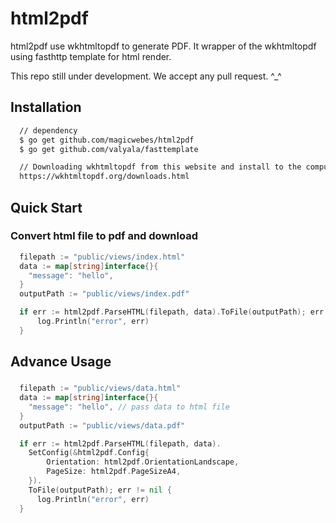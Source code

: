 # html2pdf

html2pdf use wkhtmltopdf to generate PDF. It wrapper of the wkhtmltopdf using fasthttp template for html render.

This repo still under development. We accept any pull request. ^\_^

## Installation

```bash
  // dependency
  $ go get github.com/magicwebes/html2pdf
  $ go get github.com/valyala/fasttemplate

  // Downloading wkhtmltopdf from this website and install to the computer or server
  https://wkhtmltopdf.org/downloads.html
```

## Quick Start

### Convert html file to pdf and download

```go
  filepath := "public/views/index.html"
  data := map[string]interface{}{
    "message": "hello",
  }
  outputPath := "public/views/index.pdf"

  if err := html2pdf.ParseHTML(filepath, data).ToFile(outputPath); err != nil {
      log.Println("error", err)
  }
```

## Advance Usage

###

```go
  filepath := "public/views/data.html"
  data := map[string]interface{}{
    "message": "hello", // pass data to html file
  }
  outputPath := "public/views/data.pdf"

  if err := html2pdf.ParseHTML(filepath, data).
    SetConfig(&html2pdf.Config{
        Orientation: html2pdf.OrientationLandscape,
        PageSize: html2pdf.PageSizeA4,
    }).
    ToFile(outputPath); err != nil {
      log.Println("error", err)
  }
```
